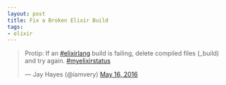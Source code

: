 ```yaml
---
layout: post
title: Fix a Broken Elixir Build
tags:
- elixir
---
```


<blockquote class="twitter-tweet" data-lang="en"><p lang="en" dir="ltr">Protip: If an <a href="https://twitter.com/hashtag/elixirlang?src=hash">#elixirlang</a> build is failing, delete compiled files (_build) and try again. <a href="https://twitter.com/hashtag/myelixirstatus?src=hash">#myelixirstatus</a></p>&mdash; Jay Hayes (@iamvery) <a href="https://twitter.com/iamvery/status/732318078483218435">May 16, 2016</a></blockquote>
<script async src="//platform.twitter.com/widgets.js" charset="utf-8"></script>
